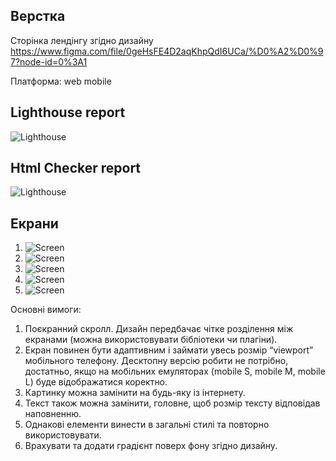 ## Верстка

Сторінка лендінгу згідно дизайну
https://www.figma.com/file/0geHsFE4D2aqKhpQdI6UCa/%D0%A2%D0%97?node-id=0%3A1

Платформа: web mobile

## Lighthouse report
![Lighthouse](https://github.com/darynakarmazin/landing-full-promo/raw/main/style/images/preview/lighthouse.png)

## Html Checker report
![Lighthouse](https://github.com/darynakarmazin/landing-full-promo/raw/main/style/images/preview/html.png)


## Екрани
1. ![Screen](https://github.com/darynakarmazin/landing-full-promo/raw/main/style/images/preview/1.png)
2. ![Screen](https://github.com/darynakarmazin/landing-full-promo/raw/main/style/images/preview/2.png)
3. ![Screen](https://github.com/darynakarmazin/landing-full-promo/raw/main/style/images/preview/3.png)
4. ![Screen](https://github.com/darynakarmazin/landing-full-promo/raw/main/style/images/preview/4.png)
5. ![Screen](https://github.com/darynakarmazin/landing-full-promo/raw/main/style/images/preview/5.png)

Основні вимоги:
1) Поєкранний скролл. Дизайн передбачає чітке розділення між екранами (можна
використовувати бібліотеки чи плагіни).
2) Екран повинен бути адаптивним і займати увесь розмір “viewport” мобільного
телефону. Десктопну версію робити не потрібно, достатньо, якщо на мобільних
емуляторах (mobile S, mobile M, mobile L) буде відображатися коректно.
3) Картинку можна замінити на будь-яку із інтернету.
4) Текст також можна замінити, головне, щоб розмір тексту відповідав наповненню.
5) Однакові елементи винести в загальні стилі та повторно використовувати.
6) Врахувати та додати градієнт поверх фону згідно дизайну.
